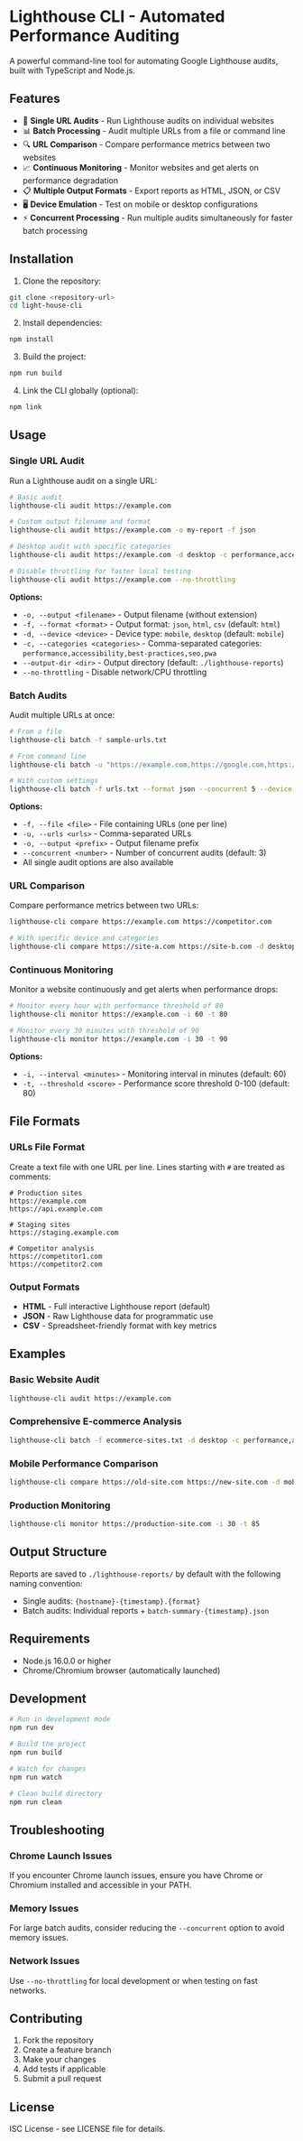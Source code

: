 # Lighthouse CLI - Automated Performance Auditing

A powerful command-line tool for automating Google Lighthouse audits, built with TypeScript and Node.js.

## Features

- 🚀 **Single URL Audits** - Run Lighthouse audits on individual websites
- 📊 **Batch Processing** - Audit multiple URLs from a file or command line
- 🔍 **URL Comparison** - Compare performance metrics between two websites
- 📈 **Continuous Monitoring** - Monitor websites and get alerts on performance degradation
- 📋 **Multiple Output Formats** - Export reports as HTML, JSON, or CSV
- 🖥️ **Device Emulation** - Test on mobile or desktop configurations
- ⚡ **Concurrent Processing** - Run multiple audits simultaneously for faster batch processing

## Installation

1. Clone the repository:
```bash
git clone <repository-url>
cd light-house-cli
```

2. Install dependencies:
```bash
npm install
```

3. Build the project:
```bash
npm run build
```

4. Link the CLI globally (optional):
```bash
npm link
```

## Usage

### Single URL Audit

Run a Lighthouse audit on a single URL:

```bash
# Basic audit
lighthouse-cli audit https://example.com

# Custom output filename and format
lighthouse-cli audit https://example.com -o my-report -f json

# Desktop audit with specific categories
lighthouse-cli audit https://example.com -d desktop -c performance,accessibility

# Disable throttling for faster local testing
lighthouse-cli audit https://example.com --no-throttling
```

**Options:**
- `-o, --output <filename>` - Output filename (without extension)
- `-f, --format <format>` - Output format: `json`, `html`, `csv` (default: `html`)
- `-d, --device <device>` - Device type: `mobile`, `desktop` (default: `mobile`)
- `-c, --categories <categories>` - Comma-separated categories: `performance,accessibility,best-practices,seo,pwa`
- `--output-dir <dir>` - Output directory (default: `./lighthouse-reports`)
- `--no-throttling` - Disable network/CPU throttling

### Batch Audits

Audit multiple URLs at once:

```bash
# From a file
lighthouse-cli batch -f sample-urls.txt

# From command line
lighthouse-cli batch -u "https://example.com,https://google.com,https://github.com"

# With custom settings
lighthouse-cli batch -f urls.txt --format json --concurrent 5 --device desktop
```

**Options:**
- `-f, --file <file>` - File containing URLs (one per line)
- `-u, --urls <urls>` - Comma-separated URLs
- `-o, --output <prefix>` - Output filename prefix
- `--concurrent <number>` - Number of concurrent audits (default: 3)
- All single audit options are also available

### URL Comparison

Compare performance metrics between two URLs:

```bash
lighthouse-cli compare https://example.com https://competitor.com

# With specific device and categories
lighthouse-cli compare https://site-a.com https://site-b.com -d desktop -c performance,seo
```

### Continuous Monitoring

Monitor a website continuously and get alerts when performance drops:

```bash
# Monitor every hour with performance threshold of 80
lighthouse-cli monitor https://example.com -i 60 -t 80

# Monitor every 30 minutes with threshold of 90
lighthouse-cli monitor https://example.com -i 30 -t 90
```

**Options:**
- `-i, --interval <minutes>` - Monitoring interval in minutes (default: 60)
- `-t, --threshold <score>` - Performance score threshold 0-100 (default: 80)

## File Formats

### URLs File Format

Create a text file with one URL per line. Lines starting with `#` are treated as comments:

```
# Production sites
https://example.com
https://api.example.com

# Staging sites
https://staging.example.com

# Competitor analysis
https://competitor1.com
https://competitor2.com
```

### Output Formats

- **HTML** - Full interactive Lighthouse report (default)
- **JSON** - Raw Lighthouse data for programmatic use
- **CSV** - Spreadsheet-friendly format with key metrics

## Examples

### Basic Website Audit
```bash
lighthouse-cli audit https://example.com
```

### Comprehensive E-commerce Analysis
```bash
lighthouse-cli batch -f ecommerce-sites.txt -d desktop -c performance,accessibility,best-practices,seo --format json --concurrent 3
```

### Mobile Performance Comparison
```bash
lighthouse-cli compare https://old-site.com https://new-site.com -d mobile -c performance
```

### Production Monitoring
```bash
lighthouse-cli monitor https://production-site.com -i 30 -t 85
```

## Output Structure

Reports are saved to `./lighthouse-reports/` by default with the following naming convention:
- Single audits: `{hostname}-{timestamp}.{format}`
- Batch audits: Individual reports + `batch-summary-{timestamp}.json`

## Requirements

- Node.js 16.0.0 or higher
- Chrome/Chromium browser (automatically launched)

## Development

```bash
# Run in development mode
npm run dev

# Build the project
npm run build

# Watch for changes
npm run watch

# Clean build directory
npm run clean
```

## Troubleshooting

### Chrome Launch Issues
If you encounter Chrome launch issues, ensure you have Chrome or Chromium installed and accessible in your PATH.

### Memory Issues
For large batch audits, consider reducing the `--concurrent` option to avoid memory issues.

### Network Issues
Use `--no-throttling` for local development or when testing on fast networks.

## Contributing

1. Fork the repository
2. Create a feature branch
3. Make your changes
4. Add tests if applicable
5. Submit a pull request

## License

ISC License - see LICENSE file for details. 